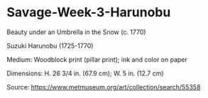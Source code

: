 # Savage-Week-3-Harunobu

Beauty under an Umbrella in the Snow (c. 1770)

Suzuki Harunobu (1725-1770)

Medium: Woodblock print (pillar print); ink and color on paper

Dimensions: H. 26 3/4 in. (67.9 cm); W. 5 in. (12.7 cm)

Source: https://www.metmuseum.org/art/collection/search/55358

